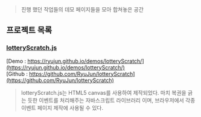 > 진행 했던 작업들의 데모 페이지들을 모아 합쳐놓은 공간

## 프로젝트 목록

### [lotteryScratch.js](https://ryujun.github.io/demos/lotteryScratch/)
[Demo   : https://ryujun.github.io/demos/lotteryScratch/](https://ryujun.github.io/demos/lotteryScratch/)<br>
[Github : https://github.com/RyuJun/lotteryScratch](https://github.com/RyuJun/lotteryScratch)
>lotteryScratch.js는 HTML5 canvas를 사용하여 제작되었다. 마치 복권을 긁는 듯한 이벤트를 처리해주는 자바스크립트 라이브러리 이며, 브라우저에서 각종 이벤트 페이지 제작에 사용될 수 있다.
